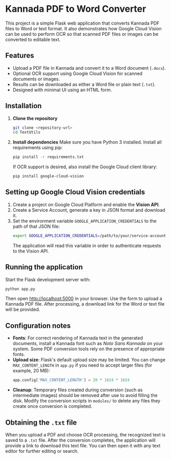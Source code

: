 # Kannada PDF to Word Converter

This project is a simple Flask web application that converts Kannada PDF files to Word or text format. It also demonstrates how Google Cloud Vision can be used to perform OCR so that scanned PDF files or images can be converted to editable text.

## Features

- Upload a PDF file in Kannada and convert it to a Word document (`.docx`).
- Optional OCR support using Google Cloud Vision for scanned documents or images.
- Results can be downloaded as either a Word file or plain text (`.txt`).
- Designed with minimal UI using an HTML form.

## Installation

1. **Clone the repository**
   ```bash
   git clone <repository-url>
   cd TextUtils
   ```
2. **Install dependencies**
   Make sure you have Python 3 installed. Install all requirements using pip:
   ```bash
   pip install -r requirements.txt
   ```
   If OCR support is desired, also install the Google Cloud client library:
   ```bash
   pip install google-cloud-vision
   ```

## Setting up Google Cloud Vision credentials

1. Create a project on Google Cloud Platform and enable the **Vision API**.
2. Create a Service Account, generate a key in JSON format and download it.
3. Set the environment variable `GOOGLE_APPLICATION_CREDENTIALS` to the path of that JSON file:
   ```bash
   export GOOGLE_APPLICATION_CREDENTIALS=/path/to/your/service-account.json
   ```
   The application will read this variable in order to authenticate requests to the Vision API.

## Running the application

Start the Flask development server with:
```bash
python app.py
```
Then open [http://localhost:5000](http://localhost:5000) in your browser. Use the form to upload a Kannada PDF file. After processing, a download link for the Word or text file will be provided.

## Configuration notes

- **Fonts**: For correct rendering of Kannada text in the generated documents, install a Kannada font such as *Noto Sans Kannada* on your system. Some PDF conversion tools rely on the presence of appropriate fonts.
- **Upload size**: Flask's default upload size may be limited. You can change `MAX_CONTENT_LENGTH` in `app.py` if you need to accept larger files (for example, 20 MB):
  ```python
  app.config['MAX_CONTENT_LENGTH'] = 20 * 1024 * 1024
  ```
- **Cleanup**: Temporary files created during conversion (such as intermediate images) should be removed after use to avoid filling the disk. Modify the conversion scripts in `modules/` to delete any files they create once conversion is completed.

## Obtaining the `.txt` file

When you upload a PDF and choose OCR processing, the recognized text is saved to a `.txt` file. After the conversion completes, the application will provide a link to download this text file. You can then open it with any text editor for further editing or search.

